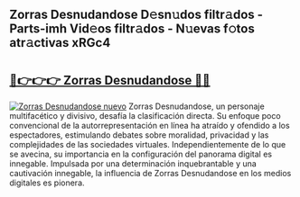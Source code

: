 ## Zorras Desnudandose D𝚎sn𝚞dos filtr𝚊dos - Parts-imh Vid𝚎os filtr𝚊dos - N𝚞evas f𝚘tos atr𝚊ctivas xRGc4

# <h2><a href="http://mbb0u2h.tromn.icu/?c=Zorras+Desnudandose">🔗👉👉👉 Zorras Desnudandose 🔗🔗</a></h2>

[![Zorras Desnudandose nuevo](https://i.imgur.com/pEAQMta.gif)](http://mbb0u2h.tromn.icu/?c=Zorras+Desnudandose)
Zorras Desnudandose, un personaje multifacético y divisivo, desafía la clasificación directa. Su enfoque poco convencional de la autorrepresentación en línea ha atraído y ofendido a los espectadores, estimulando debates sobre moralidad, privacidad y las complejidades de las sociedades virtuales. Independientemente de lo que se avecina, su importancia en la configuración del panorama digital es innegable. Impulsada por una determinación inquebrantable y una cautivación innegable, la influencia de Zorras Desnudandose en los medios digitales es pionera.
